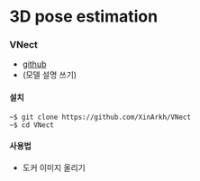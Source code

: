 # 3D pose estimation
### VNect
* [github](https://github.com/XinArkh/VNect)
* (모델 설명 쓰기)

#### 설치

```console
~$ git clone https://github.com/XinArkh/VNect
~$ cd VNect
```

#### 사용법

- 도커 이미지 올리기
